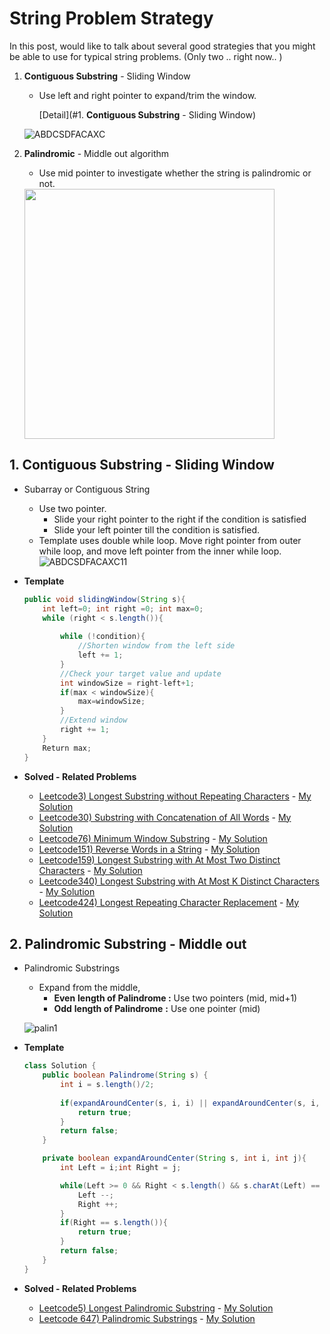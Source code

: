 # String Problem Strategy

In this post, would like to talk about several good strategies that you might be able to use for typical string problems. (Only two .. right now.. )

1. **Contiguous Substring** - Sliding Window

   - Use left and right pointer to expand/trim the window. 

     [Detail](#1. **Contiguous Substring** - Sliding Window)

   ![ABDCSDFACAXC](https://user-images.githubusercontent.com/37058233/140412014-f8954eb1-17e7-48ec-856d-45f9e916e42a.gif)

2. **Palindromic** - Middle out algorithm

   - Use mid pointer to investigate whether the string is palindromic or not. 

   <img src="https://user-images.githubusercontent.com/37058233/140420408-967c7b4b-7df2-4c33-8b3e-36d9258e3894.gif" style="width :400px">

## 1. **Contiguous Substring** - Sliding Window

- Subarray  or Contiguous String 
  - Use two pointer.
    - Slide your right pointer to the right if the condition is satisfied
    - Slide your left pointer till the condition is satisfied.
  - Template uses double while loop. Move right pointer from outer while loop, and move left pointer from the inner while loop.![ABDCSDFACAXC11](https://user-images.githubusercontent.com/37058233/140412128-5a010c9a-54ec-42dd-a67b-e474a9cde3dd.gif)
  
- **Template**

  ```java
  public void slidingWindow(String s){
      int left=0; int right =0; int max=0;
      while (right < s.length()){
          
          while (!condition){
              //Shorten window from the left side
              left += 1;
          }
          //Check your target value and update
          int windowSize = right-left+1;
          if(max < windowSize){
              max=windowSize; 
          }
          //Extend window
          right += 1;
      }
      Return max;
  }
  ```
  
- **Solved - Related Problems**

  - [Leetcode3) Longest Substring without Repeating Characters](https://leetcode.com/problems/longest-substring-without-repeating-characters)  -   [My Solution](https://yejip.com/algo/2021-04-21-LeetcodeStr3/)
  - [Leetcode30) Substring with Concatenation of All Words]()  - [My Solution](https://yejip.com/algo/2021-11-02-LeetcodeStr30/)
  - [Leetcode76) Minimum Window Substring](https://leetcode.com/problems/minimum-window-substring/)  - [My Solution](https://yejip.com/algo/2021-11-01-LeetcodeStr76/)
  - [Leetcode151) Reverse Words in a String](https://leetcode.com/problems/reverse-words-in-a-string/)  - [My Solution](https://yejip.com/algo/2021-04-15-LeetcodeStr151/)
  - [Leetcode159) Longest Substring with At Most Two Distinct Characters](https://leetcode.com/problems/longest-substring-with-at-most-two-distinct-characters) - [My Solution](https://yejip.com/algo/2021-11-02-LeetcodeStr159/)
  - [Leetcode340) Longest Substring with At Most K Distinct Characters](https://leetcode.com/problems/longest-substring-with-at-most-k-distinct-characters) - [My Solution](https://yejip.com/algo/2021-11-02-LeetcodeStr340/)
  - [Leetcode424) Longest Repeating Character Replacement](https://leetcode.com/problems/longest-repeating-character-replacement) - [My Solution](https://yejip.com/algo/2021-10-28-LeetcodeStr424/)

## 2. Palindromic Substring - Middle out

- Palindromic Substrings
  - Expand from the middle, 
    - **Even** **length of Palindrome :** Use two pointers (mid, mid+1)
    - **Odd** **length of Palindrome** **:** Use one pointer (mid)

  ![palin1](https://user-images.githubusercontent.com/37058233/140420422-07c304cd-91be-4c31-a936-6d6f8c3f4bbe.gif)

- **Template**

  ```java
  class Solution {
      public boolean Palindrome(String s) {
          int i = s.length()/2;   
          
          if(expandAroundCenter(s, i, i) || expandAroundCenter(s, i, i+1)){
              return true;
          }
          return false;
      }
  
      private boolean expandAroundCenter(String s, int i, int j){
          int Left = i;int Right = j;
  
          while(Left >= 0 && Right < s.length() && s.charAt(Left) == s.charAt(Right)){
              Left --;
              Right ++;
          }
          if(Right == s.length()){
              return true;
          }
          return false;
      }
  }
  ```

- **Solved - Related Problems**
  - [Leetcode5) Longest Palindromic Substring](https://leetcode.com/problems/longest-palindromic-substring) - [My Solution](https://yejip.com/algo/2021-04-21-LeetcodeStr5/)
  - [Leetcode 647) Palindromic Substrings](https://leetcode.com/problems/palindromic-substrings) - [My Solution](https://yejip.com/algo/2021-11-01-LeetcodeStr647/)

